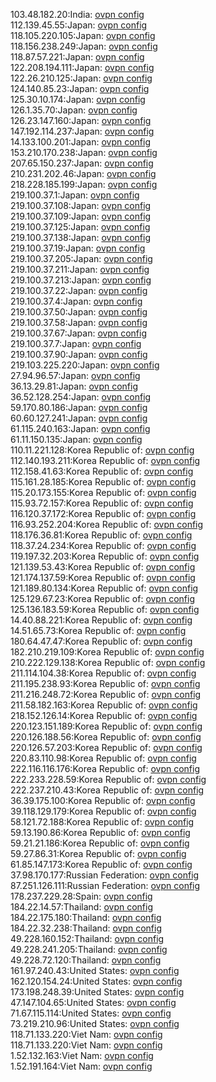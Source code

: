 103.48.182.20:India: [ovpn config](vpn/103_48_182_20.ovpn)  
112.139.45.55:Japan: [ovpn config](vpn/112_139_45_55.ovpn)  
118.105.220.105:Japan: [ovpn config](vpn/118_105_220_105.ovpn)  
118.156.238.249:Japan: [ovpn config](vpn/118_156_238_249.ovpn)  
118.87.57.221:Japan: [ovpn config](vpn/118_87_57_221.ovpn)  
122.208.194.111:Japan: [ovpn config](vpn/122_208_194_111.ovpn)  
122.26.210.125:Japan: [ovpn config](vpn/122_26_210_125.ovpn)  
124.140.85.23:Japan: [ovpn config](vpn/124_140_85_23.ovpn)  
125.30.10.174:Japan: [ovpn config](vpn/125_30_10_174.ovpn)  
126.1.35.70:Japan: [ovpn config](vpn/126_1_35_70.ovpn)  
126.23.147.160:Japan: [ovpn config](vpn/126_23_147_160.ovpn)  
147.192.114.237:Japan: [ovpn config](vpn/147_192_114_237.ovpn)  
14.133.100.201:Japan: [ovpn config](vpn/14_133_100_201.ovpn)  
153.210.170.238:Japan: [ovpn config](vpn/153_210_170_238.ovpn)  
207.65.150.237:Japan: [ovpn config](vpn/207_65_150_237.ovpn)  
210.231.202.46:Japan: [ovpn config](vpn/210_231_202_46.ovpn)  
218.228.185.199:Japan: [ovpn config](vpn/218_228_185_199.ovpn)  
219.100.37.1:Japan: [ovpn config](vpn/219_100_37_1.ovpn)  
219.100.37.108:Japan: [ovpn config](vpn/219_100_37_108.ovpn)  
219.100.37.109:Japan: [ovpn config](vpn/219_100_37_109.ovpn)  
219.100.37.125:Japan: [ovpn config](vpn/219_100_37_125.ovpn)  
219.100.37.138:Japan: [ovpn config](vpn/219_100_37_138.ovpn)  
219.100.37.19:Japan: [ovpn config](vpn/219_100_37_19.ovpn)  
219.100.37.205:Japan: [ovpn config](vpn/219_100_37_205.ovpn)  
219.100.37.211:Japan: [ovpn config](vpn/219_100_37_211.ovpn)  
219.100.37.213:Japan: [ovpn config](vpn/219_100_37_213.ovpn)  
219.100.37.22:Japan: [ovpn config](vpn/219_100_37_22.ovpn)  
219.100.37.4:Japan: [ovpn config](vpn/219_100_37_4.ovpn)  
219.100.37.50:Japan: [ovpn config](vpn/219_100_37_50.ovpn)  
219.100.37.58:Japan: [ovpn config](vpn/219_100_37_58.ovpn)  
219.100.37.67:Japan: [ovpn config](vpn/219_100_37_67.ovpn)  
219.100.37.7:Japan: [ovpn config](vpn/219_100_37_7.ovpn)  
219.100.37.90:Japan: [ovpn config](vpn/219_100_37_90.ovpn)  
219.103.225.220:Japan: [ovpn config](vpn/219_103_225_220.ovpn)  
27.94.96.57:Japan: [ovpn config](vpn/27_94_96_57.ovpn)  
36.13.29.81:Japan: [ovpn config](vpn/36_13_29_81.ovpn)  
36.52.128.254:Japan: [ovpn config](vpn/36_52_128_254.ovpn)  
59.170.80.186:Japan: [ovpn config](vpn/59_170_80_186.ovpn)  
60.60.127.241:Japan: [ovpn config](vpn/60_60_127_241.ovpn)  
61.115.240.163:Japan: [ovpn config](vpn/61_115_240_163.ovpn)  
61.11.150.135:Japan: [ovpn config](vpn/61_11_150_135.ovpn)  
110.11.221.128:Korea Republic of: [ovpn config](vpn/110_11_221_128.ovpn)  
112.140.193.211:Korea Republic of: [ovpn config](vpn/112_140_193_211.ovpn)  
112.158.41.63:Korea Republic of: [ovpn config](vpn/112_158_41_63.ovpn)  
115.161.28.185:Korea Republic of: [ovpn config](vpn/115_161_28_185.ovpn)  
115.20.173.155:Korea Republic of: [ovpn config](vpn/115_20_173_155.ovpn)  
115.93.72.157:Korea Republic of: [ovpn config](vpn/115_93_72_157.ovpn)  
116.120.37.172:Korea Republic of: [ovpn config](vpn/116_120_37_172.ovpn)  
116.93.252.204:Korea Republic of: [ovpn config](vpn/116_93_252_204.ovpn)  
118.176.36.81:Korea Republic of: [ovpn config](vpn/118_176_36_81.ovpn)  
118.37.24.234:Korea Republic of: [ovpn config](vpn/118_37_24_234.ovpn)  
119.197.32.203:Korea Republic of: [ovpn config](vpn/119_197_32_203.ovpn)  
121.139.53.43:Korea Republic of: [ovpn config](vpn/121_139_53_43.ovpn)  
121.174.137.59:Korea Republic of: [ovpn config](vpn/121_174_137_59.ovpn)  
121.189.80.134:Korea Republic of: [ovpn config](vpn/121_189_80_134.ovpn)  
125.129.67.23:Korea Republic of: [ovpn config](vpn/125_129_67_23.ovpn)  
125.136.183.59:Korea Republic of: [ovpn config](vpn/125_136_183_59.ovpn)  
14.40.88.221:Korea Republic of: [ovpn config](vpn/14_40_88_221.ovpn)  
14.51.65.73:Korea Republic of: [ovpn config](vpn/14_51_65_73.ovpn)  
180.64.47.47:Korea Republic of: [ovpn config](vpn/180_64_47_47.ovpn)  
182.210.219.109:Korea Republic of: [ovpn config](vpn/182_210_219_109.ovpn)  
210.222.129.138:Korea Republic of: [ovpn config](vpn/210_222_129_138.ovpn)  
211.114.104.38:Korea Republic of: [ovpn config](vpn/211_114_104_38.ovpn)  
211.195.238.93:Korea Republic of: [ovpn config](vpn/211_195_238_93.ovpn)  
211.216.248.72:Korea Republic of: [ovpn config](vpn/211_216_248_72.ovpn)  
211.58.182.163:Korea Republic of: [ovpn config](vpn/211_58_182_163.ovpn)  
218.152.126.14:Korea Republic of: [ovpn config](vpn/218_152_126_14.ovpn)  
220.123.151.189:Korea Republic of: [ovpn config](vpn/220_123_151_189.ovpn)  
220.126.188.56:Korea Republic of: [ovpn config](vpn/220_126_188_56.ovpn)  
220.126.57.203:Korea Republic of: [ovpn config](vpn/220_126_57_203.ovpn)  
220.83.110.98:Korea Republic of: [ovpn config](vpn/220_83_110_98.ovpn)  
222.116.116.176:Korea Republic of: [ovpn config](vpn/222_116_116_176.ovpn)  
222.233.228.59:Korea Republic of: [ovpn config](vpn/222_233_228_59.ovpn)  
222.237.210.43:Korea Republic of: [ovpn config](vpn/222_237_210_43.ovpn)  
36.39.175.100:Korea Republic of: [ovpn config](vpn/36_39_175_100.ovpn)  
39.118.129.179:Korea Republic of: [ovpn config](vpn/39_118_129_179.ovpn)  
58.121.72.188:Korea Republic of: [ovpn config](vpn/58_121_72_188.ovpn)  
59.13.190.86:Korea Republic of: [ovpn config](vpn/59_13_190_86.ovpn)  
59.21.21.186:Korea Republic of: [ovpn config](vpn/59_21_21_186.ovpn)  
59.27.86.31:Korea Republic of: [ovpn config](vpn/59_27_86_31.ovpn)  
61.85.147.173:Korea Republic of: [ovpn config](vpn/61_85_147_173.ovpn)  
37.98.170.177:Russian Federation: [ovpn config](vpn/37_98_170_177.ovpn)  
87.251.126.111:Russian Federation: [ovpn config](vpn/87_251_126_111.ovpn)  
178.237.229.28:Spain: [ovpn config](vpn/178_237_229_28.ovpn)  
184.22.14.57:Thailand: [ovpn config](vpn/184_22_14_57.ovpn)  
184.22.175.180:Thailand: [ovpn config](vpn/184_22_175_180.ovpn)  
184.22.32.238:Thailand: [ovpn config](vpn/184_22_32_238.ovpn)  
49.228.160.152:Thailand: [ovpn config](vpn/49_228_160_152.ovpn)  
49.228.241.205:Thailand: [ovpn config](vpn/49_228_241_205.ovpn)  
49.228.72.120:Thailand: [ovpn config](vpn/49_228_72_120.ovpn)  
161.97.240.43:United States: [ovpn config](vpn/161_97_240_43.ovpn)  
162.120.154.24:United States: [ovpn config](vpn/162_120_154_24.ovpn)  
173.198.248.39:United States: [ovpn config](vpn/173_198_248_39.ovpn)  
47.147.104.65:United States: [ovpn config](vpn/47_147_104_65.ovpn)  
71.67.115.114:United States: [ovpn config](vpn/71_67_115_114.ovpn)  
73.219.210.96:United States: [ovpn config](vpn/73_219_210_96.ovpn)  
118.71.133.220:Viet Nam: [ovpn config](vpn/118_71_133_220.ovpn)  
118.71.133.220:Viet Nam: [ovpn config](vpn/118_71_133_220.ovpn)  
1.52.132.163:Viet Nam: [ovpn config](vpn/1_52_132_163.ovpn)  
1.52.191.164:Viet Nam: [ovpn config](vpn/1_52_191_164.ovpn)  
